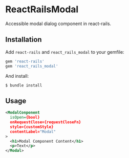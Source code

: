 # ReactRailsModal

Accessible modal dialog component in react-rails.

## Installation

Add `react-rails` and `react_rails_modal` to your gemfile:

```ruby
gem 'react-rails'
gem 'react_rails_modal'
```

And install:

    $ bundle install

## Usage

```xml
<ModalConponent
  isOpen={bool}
  onRequestClose={requestCloseFn}
  style={customStyle}
  contentLabel="Modal"
>
  <h1>Modal Component Content</h1>
  <p>Text</p>
</Modal>
```
